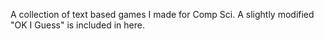 A collection of text based games I made for Comp Sci. A slightly modified "OK I Guess" is included in here.